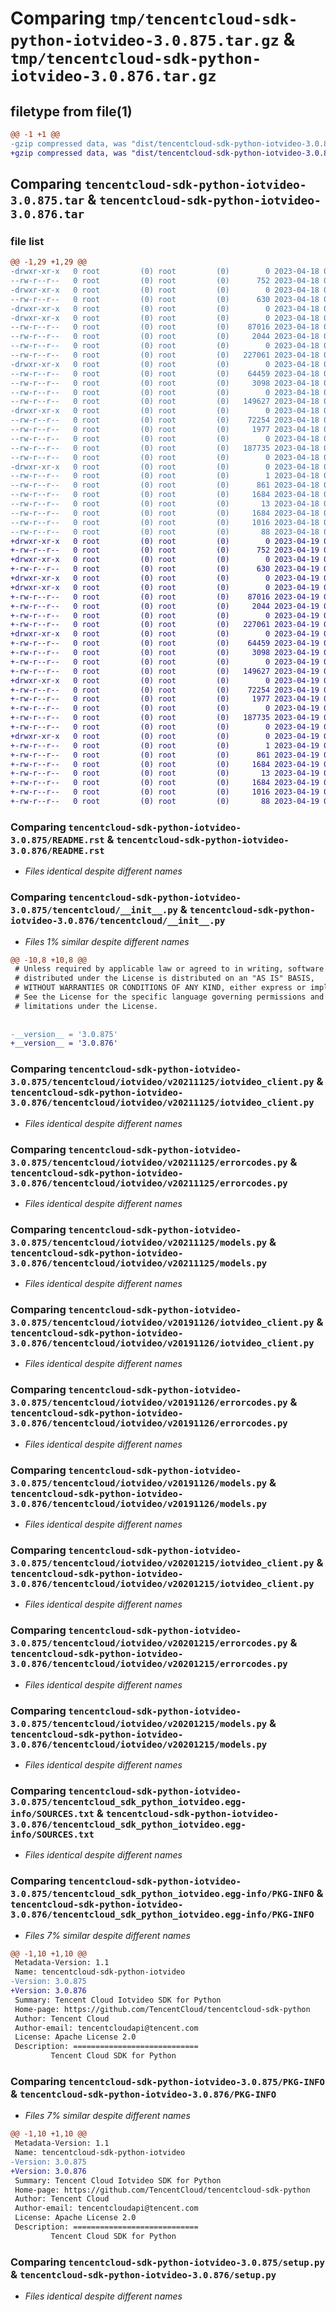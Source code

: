 # Comparing `tmp/tencentcloud-sdk-python-iotvideo-3.0.875.tar.gz` & `tmp/tencentcloud-sdk-python-iotvideo-3.0.876.tar.gz`

## filetype from file(1)

```diff
@@ -1 +1 @@
-gzip compressed data, was "dist/tencentcloud-sdk-python-iotvideo-3.0.875.tar", last modified: Tue Apr 18 00:44:26 2023, max compression
+gzip compressed data, was "dist/tencentcloud-sdk-python-iotvideo-3.0.876.tar", last modified: Wed Apr 19 00:30:22 2023, max compression
```

## Comparing `tencentcloud-sdk-python-iotvideo-3.0.875.tar` & `tencentcloud-sdk-python-iotvideo-3.0.876.tar`

### file list

```diff
@@ -1,29 +1,29 @@
-drwxr-xr-x   0 root         (0) root         (0)        0 2023-04-18 00:44:26.000000 tencentcloud-sdk-python-iotvideo-3.0.875/
--rw-r--r--   0 root         (0) root         (0)      752 2023-04-18 00:44:26.000000 tencentcloud-sdk-python-iotvideo-3.0.875/README.rst
-drwxr-xr-x   0 root         (0) root         (0)        0 2023-04-18 00:44:26.000000 tencentcloud-sdk-python-iotvideo-3.0.875/tencentcloud/
--rw-r--r--   0 root         (0) root         (0)      630 2023-04-18 00:44:26.000000 tencentcloud-sdk-python-iotvideo-3.0.875/tencentcloud/__init__.py
-drwxr-xr-x   0 root         (0) root         (0)        0 2023-04-18 00:44:26.000000 tencentcloud-sdk-python-iotvideo-3.0.875/tencentcloud/iotvideo/
-drwxr-xr-x   0 root         (0) root         (0)        0 2023-04-18 00:44:26.000000 tencentcloud-sdk-python-iotvideo-3.0.875/tencentcloud/iotvideo/v20211125/
--rw-r--r--   0 root         (0) root         (0)    87016 2023-04-18 00:44:26.000000 tencentcloud-sdk-python-iotvideo-3.0.875/tencentcloud/iotvideo/v20211125/iotvideo_client.py
--rw-r--r--   0 root         (0) root         (0)     2044 2023-04-18 00:44:26.000000 tencentcloud-sdk-python-iotvideo-3.0.875/tencentcloud/iotvideo/v20211125/errorcodes.py
--rw-r--r--   0 root         (0) root         (0)        0 2023-04-18 00:44:26.000000 tencentcloud-sdk-python-iotvideo-3.0.875/tencentcloud/iotvideo/v20211125/__init__.py
--rw-r--r--   0 root         (0) root         (0)   227061 2023-04-18 00:44:26.000000 tencentcloud-sdk-python-iotvideo-3.0.875/tencentcloud/iotvideo/v20211125/models.py
-drwxr-xr-x   0 root         (0) root         (0)        0 2023-04-18 00:44:26.000000 tencentcloud-sdk-python-iotvideo-3.0.875/tencentcloud/iotvideo/v20191126/
--rw-r--r--   0 root         (0) root         (0)    64459 2023-04-18 00:44:26.000000 tencentcloud-sdk-python-iotvideo-3.0.875/tencentcloud/iotvideo/v20191126/iotvideo_client.py
--rw-r--r--   0 root         (0) root         (0)     3098 2023-04-18 00:44:26.000000 tencentcloud-sdk-python-iotvideo-3.0.875/tencentcloud/iotvideo/v20191126/errorcodes.py
--rw-r--r--   0 root         (0) root         (0)        0 2023-04-18 00:44:26.000000 tencentcloud-sdk-python-iotvideo-3.0.875/tencentcloud/iotvideo/v20191126/__init__.py
--rw-r--r--   0 root         (0) root         (0)   149627 2023-04-18 00:44:26.000000 tencentcloud-sdk-python-iotvideo-3.0.875/tencentcloud/iotvideo/v20191126/models.py
-drwxr-xr-x   0 root         (0) root         (0)        0 2023-04-18 00:44:26.000000 tencentcloud-sdk-python-iotvideo-3.0.875/tencentcloud/iotvideo/v20201215/
--rw-r--r--   0 root         (0) root         (0)    72254 2023-04-18 00:44:26.000000 tencentcloud-sdk-python-iotvideo-3.0.875/tencentcloud/iotvideo/v20201215/iotvideo_client.py
--rw-r--r--   0 root         (0) root         (0)     1977 2023-04-18 00:44:26.000000 tencentcloud-sdk-python-iotvideo-3.0.875/tencentcloud/iotvideo/v20201215/errorcodes.py
--rw-r--r--   0 root         (0) root         (0)        0 2023-04-18 00:44:26.000000 tencentcloud-sdk-python-iotvideo-3.0.875/tencentcloud/iotvideo/v20201215/__init__.py
--rw-r--r--   0 root         (0) root         (0)   187735 2023-04-18 00:44:26.000000 tencentcloud-sdk-python-iotvideo-3.0.875/tencentcloud/iotvideo/v20201215/models.py
--rw-r--r--   0 root         (0) root         (0)        0 2023-04-18 00:44:26.000000 tencentcloud-sdk-python-iotvideo-3.0.875/tencentcloud/iotvideo/__init__.py
-drwxr-xr-x   0 root         (0) root         (0)        0 2023-04-18 00:44:26.000000 tencentcloud-sdk-python-iotvideo-3.0.875/tencentcloud_sdk_python_iotvideo.egg-info/
--rw-r--r--   0 root         (0) root         (0)        1 2023-04-18 00:44:26.000000 tencentcloud-sdk-python-iotvideo-3.0.875/tencentcloud_sdk_python_iotvideo.egg-info/dependency_links.txt
--rw-r--r--   0 root         (0) root         (0)      861 2023-04-18 00:44:26.000000 tencentcloud-sdk-python-iotvideo-3.0.875/tencentcloud_sdk_python_iotvideo.egg-info/SOURCES.txt
--rw-r--r--   0 root         (0) root         (0)     1684 2023-04-18 00:44:26.000000 tencentcloud-sdk-python-iotvideo-3.0.875/tencentcloud_sdk_python_iotvideo.egg-info/PKG-INFO
--rw-r--r--   0 root         (0) root         (0)       13 2023-04-18 00:44:26.000000 tencentcloud-sdk-python-iotvideo-3.0.875/tencentcloud_sdk_python_iotvideo.egg-info/top_level.txt
--rw-r--r--   0 root         (0) root         (0)     1684 2023-04-18 00:44:26.000000 tencentcloud-sdk-python-iotvideo-3.0.875/PKG-INFO
--rw-r--r--   0 root         (0) root         (0)     1016 2023-04-18 00:44:26.000000 tencentcloud-sdk-python-iotvideo-3.0.875/setup.py
--rw-r--r--   0 root         (0) root         (0)       88 2023-04-18 00:44:26.000000 tencentcloud-sdk-python-iotvideo-3.0.875/setup.cfg
+drwxr-xr-x   0 root         (0) root         (0)        0 2023-04-19 00:30:22.000000 tencentcloud-sdk-python-iotvideo-3.0.876/
+-rw-r--r--   0 root         (0) root         (0)      752 2023-04-19 00:30:22.000000 tencentcloud-sdk-python-iotvideo-3.0.876/README.rst
+drwxr-xr-x   0 root         (0) root         (0)        0 2023-04-19 00:30:22.000000 tencentcloud-sdk-python-iotvideo-3.0.876/tencentcloud/
+-rw-r--r--   0 root         (0) root         (0)      630 2023-04-19 00:30:22.000000 tencentcloud-sdk-python-iotvideo-3.0.876/tencentcloud/__init__.py
+drwxr-xr-x   0 root         (0) root         (0)        0 2023-04-19 00:30:22.000000 tencentcloud-sdk-python-iotvideo-3.0.876/tencentcloud/iotvideo/
+drwxr-xr-x   0 root         (0) root         (0)        0 2023-04-19 00:30:22.000000 tencentcloud-sdk-python-iotvideo-3.0.876/tencentcloud/iotvideo/v20211125/
+-rw-r--r--   0 root         (0) root         (0)    87016 2023-04-19 00:30:22.000000 tencentcloud-sdk-python-iotvideo-3.0.876/tencentcloud/iotvideo/v20211125/iotvideo_client.py
+-rw-r--r--   0 root         (0) root         (0)     2044 2023-04-19 00:30:22.000000 tencentcloud-sdk-python-iotvideo-3.0.876/tencentcloud/iotvideo/v20211125/errorcodes.py
+-rw-r--r--   0 root         (0) root         (0)        0 2023-04-19 00:30:22.000000 tencentcloud-sdk-python-iotvideo-3.0.876/tencentcloud/iotvideo/v20211125/__init__.py
+-rw-r--r--   0 root         (0) root         (0)   227061 2023-04-19 00:30:22.000000 tencentcloud-sdk-python-iotvideo-3.0.876/tencentcloud/iotvideo/v20211125/models.py
+drwxr-xr-x   0 root         (0) root         (0)        0 2023-04-19 00:30:22.000000 tencentcloud-sdk-python-iotvideo-3.0.876/tencentcloud/iotvideo/v20191126/
+-rw-r--r--   0 root         (0) root         (0)    64459 2023-04-19 00:30:22.000000 tencentcloud-sdk-python-iotvideo-3.0.876/tencentcloud/iotvideo/v20191126/iotvideo_client.py
+-rw-r--r--   0 root         (0) root         (0)     3098 2023-04-19 00:30:22.000000 tencentcloud-sdk-python-iotvideo-3.0.876/tencentcloud/iotvideo/v20191126/errorcodes.py
+-rw-r--r--   0 root         (0) root         (0)        0 2023-04-19 00:30:22.000000 tencentcloud-sdk-python-iotvideo-3.0.876/tencentcloud/iotvideo/v20191126/__init__.py
+-rw-r--r--   0 root         (0) root         (0)   149627 2023-04-19 00:30:22.000000 tencentcloud-sdk-python-iotvideo-3.0.876/tencentcloud/iotvideo/v20191126/models.py
+drwxr-xr-x   0 root         (0) root         (0)        0 2023-04-19 00:30:22.000000 tencentcloud-sdk-python-iotvideo-3.0.876/tencentcloud/iotvideo/v20201215/
+-rw-r--r--   0 root         (0) root         (0)    72254 2023-04-19 00:30:22.000000 tencentcloud-sdk-python-iotvideo-3.0.876/tencentcloud/iotvideo/v20201215/iotvideo_client.py
+-rw-r--r--   0 root         (0) root         (0)     1977 2023-04-19 00:30:22.000000 tencentcloud-sdk-python-iotvideo-3.0.876/tencentcloud/iotvideo/v20201215/errorcodes.py
+-rw-r--r--   0 root         (0) root         (0)        0 2023-04-19 00:30:22.000000 tencentcloud-sdk-python-iotvideo-3.0.876/tencentcloud/iotvideo/v20201215/__init__.py
+-rw-r--r--   0 root         (0) root         (0)   187735 2023-04-19 00:30:22.000000 tencentcloud-sdk-python-iotvideo-3.0.876/tencentcloud/iotvideo/v20201215/models.py
+-rw-r--r--   0 root         (0) root         (0)        0 2023-04-19 00:30:22.000000 tencentcloud-sdk-python-iotvideo-3.0.876/tencentcloud/iotvideo/__init__.py
+drwxr-xr-x   0 root         (0) root         (0)        0 2023-04-19 00:30:22.000000 tencentcloud-sdk-python-iotvideo-3.0.876/tencentcloud_sdk_python_iotvideo.egg-info/
+-rw-r--r--   0 root         (0) root         (0)        1 2023-04-19 00:30:22.000000 tencentcloud-sdk-python-iotvideo-3.0.876/tencentcloud_sdk_python_iotvideo.egg-info/dependency_links.txt
+-rw-r--r--   0 root         (0) root         (0)      861 2023-04-19 00:30:22.000000 tencentcloud-sdk-python-iotvideo-3.0.876/tencentcloud_sdk_python_iotvideo.egg-info/SOURCES.txt
+-rw-r--r--   0 root         (0) root         (0)     1684 2023-04-19 00:30:22.000000 tencentcloud-sdk-python-iotvideo-3.0.876/tencentcloud_sdk_python_iotvideo.egg-info/PKG-INFO
+-rw-r--r--   0 root         (0) root         (0)       13 2023-04-19 00:30:22.000000 tencentcloud-sdk-python-iotvideo-3.0.876/tencentcloud_sdk_python_iotvideo.egg-info/top_level.txt
+-rw-r--r--   0 root         (0) root         (0)     1684 2023-04-19 00:30:22.000000 tencentcloud-sdk-python-iotvideo-3.0.876/PKG-INFO
+-rw-r--r--   0 root         (0) root         (0)     1016 2023-04-19 00:30:22.000000 tencentcloud-sdk-python-iotvideo-3.0.876/setup.py
+-rw-r--r--   0 root         (0) root         (0)       88 2023-04-19 00:30:22.000000 tencentcloud-sdk-python-iotvideo-3.0.876/setup.cfg
```

### Comparing `tencentcloud-sdk-python-iotvideo-3.0.875/README.rst` & `tencentcloud-sdk-python-iotvideo-3.0.876/README.rst`

 * *Files identical despite different names*

### Comparing `tencentcloud-sdk-python-iotvideo-3.0.875/tencentcloud/__init__.py` & `tencentcloud-sdk-python-iotvideo-3.0.876/tencentcloud/__init__.py`

 * *Files 1% similar despite different names*

```diff
@@ -10,8 +10,8 @@
 # Unless required by applicable law or agreed to in writing, software
 # distributed under the License is distributed on an "AS IS" BASIS,
 # WITHOUT WARRANTIES OR CONDITIONS OF ANY KIND, either express or implied.
 # See the License for the specific language governing permissions and
 # limitations under the License.
 
 
-__version__ = '3.0.875'
+__version__ = '3.0.876'
```

### Comparing `tencentcloud-sdk-python-iotvideo-3.0.875/tencentcloud/iotvideo/v20211125/iotvideo_client.py` & `tencentcloud-sdk-python-iotvideo-3.0.876/tencentcloud/iotvideo/v20211125/iotvideo_client.py`

 * *Files identical despite different names*

### Comparing `tencentcloud-sdk-python-iotvideo-3.0.875/tencentcloud/iotvideo/v20211125/errorcodes.py` & `tencentcloud-sdk-python-iotvideo-3.0.876/tencentcloud/iotvideo/v20211125/errorcodes.py`

 * *Files identical despite different names*

### Comparing `tencentcloud-sdk-python-iotvideo-3.0.875/tencentcloud/iotvideo/v20211125/models.py` & `tencentcloud-sdk-python-iotvideo-3.0.876/tencentcloud/iotvideo/v20211125/models.py`

 * *Files identical despite different names*

### Comparing `tencentcloud-sdk-python-iotvideo-3.0.875/tencentcloud/iotvideo/v20191126/iotvideo_client.py` & `tencentcloud-sdk-python-iotvideo-3.0.876/tencentcloud/iotvideo/v20191126/iotvideo_client.py`

 * *Files identical despite different names*

### Comparing `tencentcloud-sdk-python-iotvideo-3.0.875/tencentcloud/iotvideo/v20191126/errorcodes.py` & `tencentcloud-sdk-python-iotvideo-3.0.876/tencentcloud/iotvideo/v20191126/errorcodes.py`

 * *Files identical despite different names*

### Comparing `tencentcloud-sdk-python-iotvideo-3.0.875/tencentcloud/iotvideo/v20191126/models.py` & `tencentcloud-sdk-python-iotvideo-3.0.876/tencentcloud/iotvideo/v20191126/models.py`

 * *Files identical despite different names*

### Comparing `tencentcloud-sdk-python-iotvideo-3.0.875/tencentcloud/iotvideo/v20201215/iotvideo_client.py` & `tencentcloud-sdk-python-iotvideo-3.0.876/tencentcloud/iotvideo/v20201215/iotvideo_client.py`

 * *Files identical despite different names*

### Comparing `tencentcloud-sdk-python-iotvideo-3.0.875/tencentcloud/iotvideo/v20201215/errorcodes.py` & `tencentcloud-sdk-python-iotvideo-3.0.876/tencentcloud/iotvideo/v20201215/errorcodes.py`

 * *Files identical despite different names*

### Comparing `tencentcloud-sdk-python-iotvideo-3.0.875/tencentcloud/iotvideo/v20201215/models.py` & `tencentcloud-sdk-python-iotvideo-3.0.876/tencentcloud/iotvideo/v20201215/models.py`

 * *Files identical despite different names*

### Comparing `tencentcloud-sdk-python-iotvideo-3.0.875/tencentcloud_sdk_python_iotvideo.egg-info/SOURCES.txt` & `tencentcloud-sdk-python-iotvideo-3.0.876/tencentcloud_sdk_python_iotvideo.egg-info/SOURCES.txt`

 * *Files identical despite different names*

### Comparing `tencentcloud-sdk-python-iotvideo-3.0.875/tencentcloud_sdk_python_iotvideo.egg-info/PKG-INFO` & `tencentcloud-sdk-python-iotvideo-3.0.876/tencentcloud_sdk_python_iotvideo.egg-info/PKG-INFO`

 * *Files 7% similar despite different names*

```diff
@@ -1,10 +1,10 @@
 Metadata-Version: 1.1
 Name: tencentcloud-sdk-python-iotvideo
-Version: 3.0.875
+Version: 3.0.876
 Summary: Tencent Cloud Iotvideo SDK for Python
 Home-page: https://github.com/TencentCloud/tencentcloud-sdk-python
 Author: Tencent Cloud
 Author-email: tencentcloudapi@tencent.com
 License: Apache License 2.0
 Description: ============================
         Tencent Cloud SDK for Python
```

### Comparing `tencentcloud-sdk-python-iotvideo-3.0.875/PKG-INFO` & `tencentcloud-sdk-python-iotvideo-3.0.876/PKG-INFO`

 * *Files 7% similar despite different names*

```diff
@@ -1,10 +1,10 @@
 Metadata-Version: 1.1
 Name: tencentcloud-sdk-python-iotvideo
-Version: 3.0.875
+Version: 3.0.876
 Summary: Tencent Cloud Iotvideo SDK for Python
 Home-page: https://github.com/TencentCloud/tencentcloud-sdk-python
 Author: Tencent Cloud
 Author-email: tencentcloudapi@tencent.com
 License: Apache License 2.0
 Description: ============================
         Tencent Cloud SDK for Python
```

### Comparing `tencentcloud-sdk-python-iotvideo-3.0.875/setup.py` & `tencentcloud-sdk-python-iotvideo-3.0.876/setup.py`

 * *Files identical despite different names*

